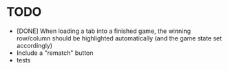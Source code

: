# TODO

* [DONE] When loading a tab into a finished game, the winning row/column should be highlighted automatically (and the game state set accordingly)
* Include a "rematch" button
* tests
